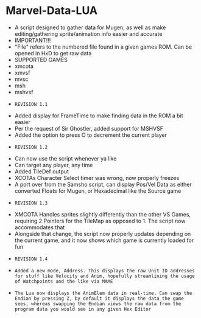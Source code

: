 # Marvel-Data-LUA
- A script designed to gather data for Mugen, as well as make editing/gathering sprite/animation info easier and accurate
- IMPORTANT!!!
- "File" refers to the numbered file found in a given games ROM. Can be opened in HxD to get raw data
- SUPPORTED GAMES
- xmcota
- xmvsf
- mvsc
- msh
- mshvsf
-     REVISION 1.1
- Added display for FrameTime to make finding data in the ROM a bit easier
- Per the request of Sir Ghostler, added support for MSHVSF
- Added the option to press O to decrement the current player
-     REVISION 1.2
- Can now use the script whenever ya like
- Can target any player, any time
- Added TileDef output
- XCOTAs Character Select timer was wrong, now properly freezes
- A port over from the Samsho script, can display Pos/Vel Data as either converted Floats for Mugen, or Hexadecimal like the Source game
-     REVISION 1.3
- XMCOTA Handles sprites slightly differently than the other VS Games, requiring 2 Pointers for the TileMap as opposed to 1. The script now accommodates that
- Alongside that change, the script now properly updates depending on the current game, and it now shows which game is currently loaded for fun
-     REVISION 1.4
-     Added a new mode, Address. This displays the raw Unit ID addresses for stuff like Velocity and Anim, hopefully streamlining the usage of Watchpoints and the like via MAME
-     The Lua now displays the AnimElem data in real-time. Can swap the Endian by pressing Z, by default it displays the data the game sees, whereas swapping the Endian views the raw data from the program data you would see in any given Hex Editor
